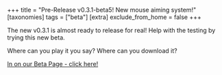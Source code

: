 +++
title = "Pre-Release v0.3.1-beta5! New mouse aiming system!"
[taxonomies]
tags = ["beta"]
[extra]
exclude_from_home = false
+++


The new v0.3.1 is almost ready to release for real! Help with the testing by trying this new beta.

<!--more-->


Where can you play it you say? Where can you download it?

[In on our Beta Page - click here!](/beta)




